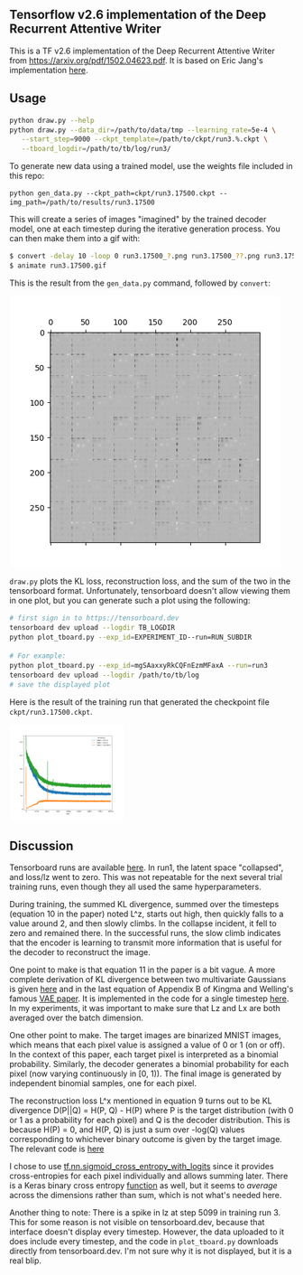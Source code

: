## Tensorflow v2.6 implementation of the Deep Recurrent Attentive Writer 

This is a TF v2.6 implementation of the Deep Recurrent Attentive Writer from
https://arxiv.org/pdf/1502.04623.pdf.  It is based on Eric Jang's
implementation [here](https://github.com/ericjang/draw).

## Usage


```sh
python draw.py --help
python draw.py --data_dir=/path/to/data/tmp --learning_rate=5e-4 \
   --start_step=9000 --ckpt_template=/path/to/ckpt/run3.%.ckpt \
   --tboard_logdir=/path/to/tb/log/run3/
```

To generate new data using a trained model, use the weights file included in
this repo:

```
python gen_data.py --ckpt_path=ckpt/run3.17500.ckpt --img_path=/path/to/results/run3.17500
```

This will create a series of images "imagined" by the trained decoder model,
one at each timestep during the iterative generation process.  You can then
make them into a gif with:

```bash
$ convert -delay 10 -loop 0 run3.17500_?.png run3.17500_??.png run3.17500.gif
$ animate run3.17500.gif
```

This is the result from the `gen_data.py` command, followed by `convert`:

<img src="https://raw.githubusercontent.com/hrbigelow/draw/master/results/run3.17500.gif">

`draw.py` plots the KL loss, reconstruction loss, and the sum of the two in the
tensorboard format.  Unfortunately, tensorboard doesn't allow viewing them in
one plot, but you can generate such a plot using the following:

```bash
# first sign in to https://tensorboard.dev
tensorboard dev upload --logdir TB_LOGDIR
python plot_tboard.py --exp_id=EXPERIMENT_ID--run=RUN_SUBDIR

# For example:
python plot_tboard.py --exp_id=mgSAaxxyRkCQFnEzmMFaxA --run=run3
tensorboard dev upload --logdir /path/to/tb/log
# save the displayed plot
```

Here is the result of the training run that generated the checkpoint file
`ckpt/run3.17500.ckpt`.

<img src="https://raw.githubusercontent.com/hrbigelow/draw/master/results/run3.17500_loss.png"
 width="40%">


## Discussion

Tensorboard runs are available 
[here](https://tensorboard.dev/experiment/mgSAaxxyRkCQFnEzmMFaxA/#scalars).
In run1, the latent space "collapsed", and loss/lz went to zero.
This was not repeatable for the next several trial training runs, even though
they all used the same hyperparameters.

During training, the summed KL divergence, summed over the timesteps (equation
10 in the paper) noted L^z, starts out high, then quickly falls to a value
around 2, and then slowly climbs.  In the collapse incident, it fell to zero
and remained there.  In the successful runs, the slow climb indicates that the
encoder is learning to transmit more information that is useful for the decoder
to reconstruct the image.

One point to make is that equation 11 in the paper is a bit vague.  A more
complete derivation of KL divergence between two multivariate Gaussians is
given [here](https://mr-easy.github.io/2020-04-16-kl-divergence-between-2-gaussian-distributions/)
and in the last equation of Appendix B of Kingma and Welling's famous [VAE
paper](https://arxiv.org/pdf/1312.6114.pdf).  It is implemented in the code for
a single timestep
[here](https://github.com/hrbigelow/draw/blob/ce284947981a83ff0b0d512d8e1dc3c4f1926796/draw.py#L163).
In my experiments, it was important to make sure that Lz and Lx are both
averaged over the batch dimension.

One other point to make.  The target images are binarized MNIST images, which
means that each pixel value is assigned a value of 0 or 1 (on or off).  In the
context of this paper, each target pixel is interpreted as a binomial probability.
Similarly, the decoder generates a binomial probability for each pixel
(now varying continuously in [0, 1)).  The final image is generated by
independent binomial samples, one for each pixel.

The reconstruction loss L^x mentioned in equation 9 turns out to be KL
divergence D(P||Q) = H(P, Q) - H(P) where P is the target distribution (with 0
or 1 as a probability for each pixel) and Q is the decoder distribution.  This
is because H(P) = 0, and H(P, Q) is just a sum over -log(Q) values
corresponding to whichever binary outcome is given by the target image.  The
relevant code is 
[here](https://github.com/hrbigelow/draw/blob/ce284947981a83ff0b0d512d8e1dc3c4f1926796/draw.py#L203)

I chose to use
[tf.nn.sigmoid_cross_entropy_with_logits](https://www.tensorflow.org/api_docs/python/tf/nn/sigmoid_cross_entropy_with_logits) since it provides
cross-entropies for each pixel individually and allows summing later.  There is
a Keras binary cross entropy
[function](https://www.tensorflow.org/api_docs/python/tf/keras/losses/BinaryCrossentropy)
as well, but it seems to *average* across the dimensions rather than sum, which
is not what's needed here. 

Another thing to note:  There is a spike in lz at step 5099 in training run 3.
This for some reason is not visible on tensorboard.dev, because that interface
doesn't display every timestep.  However, the data uploaded to it does include
every timestep, and the code in `plot_tboard.py` downloads directly from
tensorboard.dev.  I'm not sure why it is not displayed, but it is a real blip.



